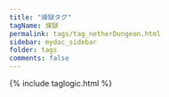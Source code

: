```yaml
---
title: "煉獄タグ"
tagName: 煉獄
permalink: tags/tag_netherDungeon.html
sidebar: mydoc_sidebar
folder: tags
comments: false
---
```

{% include taglogic.html %}
